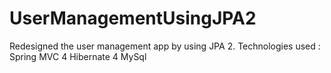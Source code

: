 # UserManagementUsingJPA2
Redesigned the user management app by using JPA 2.
Technologies used :
Spring MVC 4
Hibernate 4
MySql

